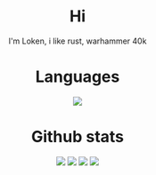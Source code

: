 <div style="text-align: center;">
<div align="center">
   <h1>Hi</h1>
   <p>I'm Loken, i like rust, warhammer 40k</p>
   <h1>Languages</h1>
   <img src="https://img.shields.io/badge/rust-%23000000.svg?style=for-the-badge&logo=rust&logoColor=white">

   <h1>Github stats</h1>
   <img src="http://github-profile-summary-cards.vercel.app/api/cards/profile-details?username=Loken1016&theme=monokai">
   <img src="http://github-profile-summary-cards.vercel.app/api/cards/repos-per-language?username=Loken1016&theme=tokyonight">
   <img src="http://github-profile-summary-cards.vercel.app/api/cards/most-commit-language?username=Loken1016&theme=tokyonight">
   <img src="http://github-profile-summary-cards.vercel.app/api/cards/stats?username=Loken1016&theme=tokyonight">
</div>
